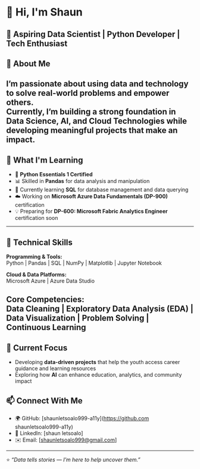 # 👋 Hi, I'm Shaun

🎯 **Aspiring Data Scientist | Python Developer | Tech Enthusiast**
---
## 🧠 About Me
I’m passionate about using data and technology to solve real-world problems and empower others.  
Currently, I’m building a strong foundation in **Data Science**, **AI**, and **Cloud Technologies** while developing meaningful projects that make an impact.
---
## 🚀 What I'm Learning
- 🐍 **Python Essentials 1 Certified**
- 📊 Skilled in **Pandas** for data analysis and manipulation  
- 🧩 Currently learning **SQL** for database management and data querying  
- ☁️ Working on **Microsoft Azure Data Fundamentals (DP-900)** certification  
- 💡 Preparing for **DP-600: Microsoft Fabric Analytics Engineer** certification soon  
---
## 💼 Technical Skills
**Programming & Tools:**  
Python | Pandas | SQL | NumPy | Matplotlib | Jupyter Notebook  

**Cloud & Data Platforms:**  
Microsoft Azure | Azure Data Studio

**Core Competencies:**  
Data Cleaning | Exploratory Data Analysis (EDA) | Data Visualization | Problem Solving | Continuous Learning  
---
## 🌱 Current Focus
- Developing **data-driven projects** that help the youth access career guidance and learning resources  
- Exploring how **AI** can enhance education, analytics, and community impact  

## 📫 Connect With Me
- 🌍 GitHub: [shaunletsoalo999-a11y](https://github.com shaunletsoalo999-a11y)  
- 💼 LinkedIn: [shaun letsoalo]  
- ✉️ Email: [shaunletsoalo999@gmail.com]  
---
⭐ *“Data tells stories — I’m here to help uncover them.”*
